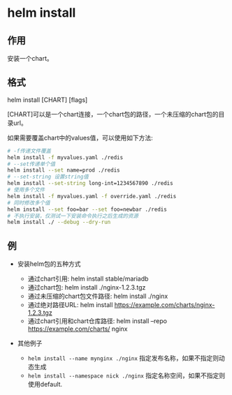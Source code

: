 # helm install

## 作用

安装一个chart。


## 格式

helm install [CHART] [flags]


[CHART]可以是一个chart连接，一个chart包的路径，一个未压缩的chart包的目录url。

如果需要覆盖chart中的values值，可以使用如下方法:  

```BASH
# -f传递文件覆盖
helm install -f myvalues.yaml ./redis
# --set传递单个值
helm install --set name=prod ./redis
# --set-string 设置string值
helm install --set-string long-int=1234567890 ./redis
# 使用多个文件
helm install -f myvalues.yaml -f override.yaml ./redis
# 同时修改多个值
helm install --set foo=bar --set foo=newbar ./redis
# 不执行安装，仅测试一下安装命令执行之后生成的资源
helm install ./ --debug --dry-run
```


## 例

* 安装helm包的五种方式
  * 通过chart引用: helm install stable/mariadb
  * 通过chart包: helm install ./nginx-1.2.3.tgz
  * 通过未压缩的chart包文件路径: helm install ./nginx
  * 通过绝对路径URL: helm install https://example.com/charts/nginx-1.2.3.tgz
  * 通过chart引用和chart仓库路径: helm install –repo https://example.com/charts/ nginx

* 其他例子
  * ``helm install --name mynginx ./nginx``  指定发布名称，如果不指定则动态生成
  * ``helm install --namespace nick ./nginx`` 指定名称空间，如果不指定则使用default.

